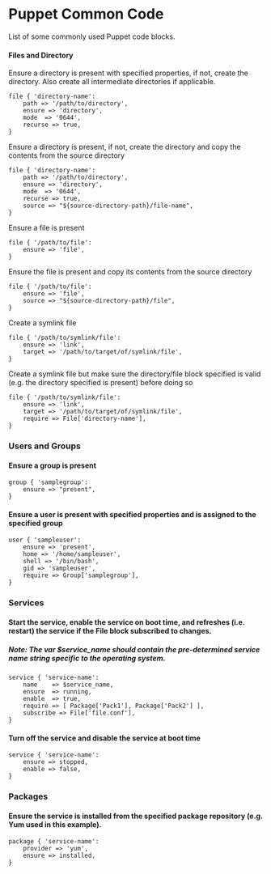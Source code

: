 Puppet Common Code
==============

List of some commonly used Puppet code blocks.

#### Files and Directory

Ensure a directory is present with specified properties, if not, create the directory. Also create all intermediate directories if applicable.

````text
file { 'directory-name':
	path => '/path/to/directory',
	ensure => 'directory',
	mode  => '0644',
	recurse => true,
}
````

Ensure a directory is present, if not, create the directory and copy the contents from the source directory

````text
file { 'directory-name':
	path => '/path/to/directory',
	ensure => 'directory',
	mode  => '0644',
	recurse => true,
	source => "${source-directory-path}/file-name",
}
````

Ensure a file is present
````text
file { '/path/to/file':
	ensure => 'file',
}
````

Ensure the file is present and copy its contents from the source directory
````text
file { '/path/to/file':
	ensure => 'file',
	source => "${source-directory-path}/file",
}
````

Create a symlink file
````text
file { '/path/to/symlink/file':
	ensure => 'link',
	target => '/path/to/target/of/symlink/file',
}
````

Create a symlink file but make sure the directory/file block specified is valid (e.g. the directory specified is present) before doing so
````text
file { '/path/to/symlink/file':
	ensure => 'link',
	target => '/path/to/target/of/symlink/file',
	require	=> File['directory-name'],
}
````

### Users and Groups

#### Ensure a group is present
````text
group { 'samplegroup':
	ensure => "present",
}
````

#### Ensure a user is present with specified properties and is assigned to the specified group
````text
user { 'sampleuser':
	ensure => 'present',
	home => '/home/sampleuser',
	shell => '/bin/bash',
	gid => 'sampleuser',
	require => Group['samplegroup'],
}
````

### Services

#### Start the service, enable the service on boot time, and refreshes (i.e. restart) the service if the File block subscribed to changes.

##### Note: The var $service_name should contain the pre-determined service name string specific to the operating system.

````text
service { 'service-name':
	name	=> $service_name,
	ensure	=> running,
	enable	=> true,
	require	=> [ Package['Pack1'], Package['Pack2'] ],
	subscribe => File['file.conf'],
}
````

#### Turn off the service and disable the service at boot time
````text
service { 'service-name':
	ensure => stopped,
	enable => false,
}
````

### Packages

#### Ensure the service is installed from the specified package repository (e.g. Yum used in this example).
````text
package { 'service-name':
	provider => 'yum',
	ensure => installed,
}
````